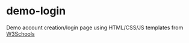 # demo-login
Demo account creation/login page using HTML/CSS/JS templates from <a target="_blank" href="https://www.w3schools.com/howto/default.asp">W3Schools</a>
